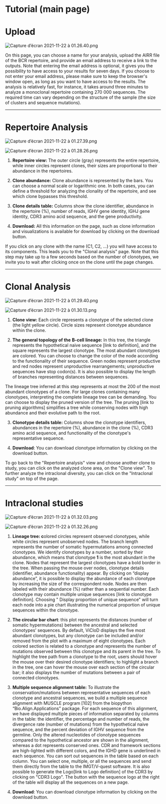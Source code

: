 # Tutorial (main page)

# Upload

![Capture d’écran 2021-11-22 à 01.26.40.png](https://github.com/NikaAb/BCR_intraclonal_diversity/blob/master/Tutorial/Capture_decran_2021-11-22_a_01.26.40.png)

On this page, you can choose a name for your analysis, upload the AIRR file of the BCR repertoire, and provide an email address to receive a link to the outputs. Note that entering the email address is optional, it gives you the possibility to have access to your results for seven days. If you choose to not enter your email address, please make sure to keep the browser's window open, as long as you want to have access to the results. The analysis is relatively fast, for instance, it takes around three minutes to analyze a monoclonal repertoire containing 270 000 sequences. The required time can vary depending on the structure of the sample (the size of clusters and sequence mutations).

---

# Repertoire Analysis

![Capture d’écran 2021-11-22 à 01.27.39.png](https://github.com/NikaAb/BCR_intraclonal_diversity/blob/master/Tutorial/Capture_decran_2021-11-22_a_01.27.39.png)

![Capture d’écran 2021-11-22 à 01.28.26.png](https://github.com/NikaAb/BCR_intraclonal_diversity/blob/master/Tutorial/Capture_decran_2021-11-22_a_01.28.26.png)

1) **Repertoire view:** The outer circle (gray) represents the entire repertoire, while inner circles represent clones, their sizes are proportional to their abundance in the repertoires.

2) **Clone abundance:** Clone abundance is represented by the bars. You can choose a normal scale or logarithmic one. In both cases, you can define a threshold for analyzing the clonality of the repertoire, and see which clone bypasses this threshold.

3) **Clone details table:** Columns show the clone identifier, abundance in the repertoire (%), number of reads, IGHV gene identity, IGHJ gene identity, CDR3 amino acid sequence, and the gene productivity.

4) **Download:** All this information on the page, such as clone information and visualizations is available for download by clicking on the download button.

If you click on any clone with the name (C1, C2, ...) you will have access to its components. This leads you to the "Clonal analysis" page. Note that this step may take up to a few seconds based on the number of clonotypes, we invite you to wait after clicking once on the clone until the page changes.

---

# Clonal Analysis

![Capture d’écran 2021-11-22 à 01.29.40.png](https://github.com/NikaAb/BCR_intraclonal_diversity/blob/master/Tutorial/Capture_decran_2021-11-22_a_01.29.40.png)

![Capture d’écran 2021-11-22 à 01.30.13.png](https://github.com/NikaAb/BCR_intraclonal_diversity/blob/master/Tutorial/Capture_decran_2021-11-22_a_01.30.13.png)

1) **Clone view:** Each circle represents a clonotype of the selected clone (the light yellow circle). Circle sizes represent clonotype abundance within the clone.

2) **The general topology of the** **B-cell lineage:** In this tree, the triangle represents the hypothetical naive sequence [link to definition], and the square represents the largest clonotype. The most abundant clonotypes are colored. You can choose to change the color of the node according to the functionality of their sequence. Green nodes represent productive and red nodes represent unproductive rearrangements; unproductive sequences have stop codon(s). It is also possible to display the length of branches representing distances between sequences.

The lineage tree inferred at this step represents at most the 200 of the most abundant clonotypes of a clone. For large clones containing many clonotypes, interpreting the complete lineage tree can be demanding. You can choose to display the pruned version of the tree. The pruning [link to pruning algorithms] simplifies a tree while conserving nodes with high abundance and their evolutive path to the root.

3) **Clonotype details table:** Columns show the clonotype identifiers, abundances in the repertoire (%), abundance in the clone (%), CDR3 amino acid sequence, and functionality of the clonotype's representative sequence.

4) **Download**: You can download clonotype information by clicking on the download button.

To go back to the "Repertoire analysis" view and choose another clone to study, you can click on the analyzed clone area, on the "Clone view". To further analyze the intraclonal diversity, you can click on the "Intraclonal study" on top of the page.

---

# Intraclonal studies

![Capture d’écran 2021-11-22 à 01.32.03.png](https://github.com/NikaAb/BCR_intraclonal_diversity/blob/master/Tutorial/Capture_decran_2021-11-22_a_01.32.03.png)

![Capture d’écran 2021-11-22 à 01.32.26.png](https://github.com/NikaAb/BCR_intraclonal_diversity/blob/master/Tutorial/Capture_decran_2021-11-22_a_01.32.26.png)

1) **Lineage tree: c**olored circles represent observed clonotypes, while white circles represent unobserved nodes. The branch length represents the number of somatic hypermutations among connected clonotypes. We identify clonotypes by a number, sorted by their abundance, which means that clonotype **1** is the most abundant in the clone. Nodes that represent the largest clonotypes have a bold border in the tree. When passing the mouse over nodes, clonotype details (identifier, abundance functionality) appear. By clicking on “display abundance”, it is possible to display the abundance of each clonotype by increasing the size of the correspondent node. Nodes are then labeled with their abundance (%) rather than a sequential number. Each clonotype may contain multiple unique sequences [link to clonotype definition]. Choosing " Display proportion of unique sequence" will turn each node into a pie chart illustrating the numerical proportion of unique sequences within the clonotype.

2) **The circular bar chart**: this plot represents the distances (number of somatic hypermutations) between the ancestral and selected clonotypes’ sequences. By default, ViCloD displays the five most abundant clonotypes, but any clonotype can be included and/or removed from the plot with a maximum of eight clonotypes. Each colored section is related to a clonotype and represents the number of mutations observed between this clonotype and its parent in the tree. To highlight the tree path from a clonotype to the root, users should hover the mouse over their desired clonotype identifiers; to highlight a branch in the tree, one can hover the mouse over each section of the circular bar; it also displays the number of mutations between a pair of connected clonotypes.

3) **Multiple sequence alignment table:** To illustrate the conservation/mutations between representative sequences of each clonotype and ancestral sequences, we build a multiple sequence alignment with MUSCLE program [102] from the biopython “Bio.Align.Applications” package. For each sequence of this alignment, we have displayed multiple pieces of information separated by columns in the table: the identifier, the percentage and number of reads, the divergence rate (number of mutations) from the hypothetical naive sequence, and the percent deviation of IGHV sequence from the germline. Only the altered nucleotides of clonotype sequences compared to the hypothetical ancestor are shown in the alignment, whereas a dot represents conserved ones. CDR and framework sections are high-lighted with different colors, and the IGHD gene is underlined in each sequence. You can sort out sequences in the table based on each column. You can select one, multiple, or all the sequences and send them directly from the table to the IMGT/V-quest software. It is also possible to generate the Logo[link to Logo definition] of the CDR3 by clicking on "CDR3 Logo". The button with the sequence logo at the right of the table will display all the sequences on a new page.

4) **Download**: You can download clonotype information by clicking on the download button.
